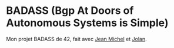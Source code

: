 # BADASS (Bgp At Doors of Autonomous Systems is Simple)

Mon projet BADASS de 42, fait avec [Jean Michel](https://github.com/jmbcorp999) et [Jolan](https://github.com/Blenderwizard).